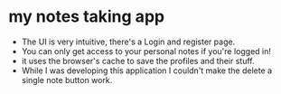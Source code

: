 # my notes taking app
* The UI is very intuitive, there's a Login and register page.
* You can only get access to your personal notes if you're logged in!
* it uses the browser's cache to save the profiles and their stuff.
* While I was developing this application I couldn't make the delete a single note button work.
